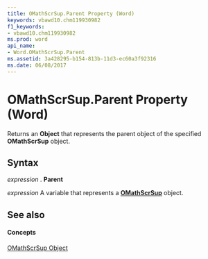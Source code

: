 ```yaml
---
title: OMathScrSup.Parent Property (Word)
keywords: vbawd10.chm119930982
f1_keywords:
- vbawd10.chm119930982
ms.prod: word
api_name:
- Word.OMathScrSup.Parent
ms.assetid: 3a428295-b154-813b-11d3-ec60a3f92316
ms.date: 06/08/2017
---
```



# OMathScrSup.Parent Property (Word)

Returns an  **Object** that represents the parent object of the specified **OMathScrSup** object.


## Syntax

 _expression_ . **Parent**

 _expression_ A variable that represents a **[OMathScrSup](Word.OMathScrSup.md)** object.


## See also


#### Concepts


[OMathScrSup Object](Word.OMathScrSup.md)

